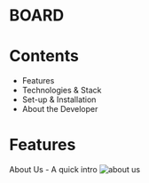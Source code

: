 # BOARD 

# Contents
* Features
* Technologies & Stack
* Set-up & Installation
* About the Developer

# Features

About Us - A quick intro
![about us](gifs/aboutus.gif)
